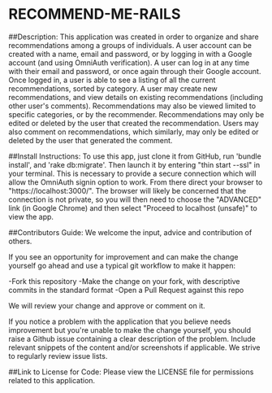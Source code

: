 # RECOMMEND-ME-RAILS
##Description:
This application was created in order to organize and share recommendations among a groups of individuals.  A user account can be created with a name, email and password, or by logging in with a Google account (and using OmniAuth verification).  A user can log in at any time with their email and password, or once again through their Google account.  Once logged in, a user is able to see a listing of all the current recommendations, sorted by category.  A user may create new recommendations, and view details on existing recommendations (including other user's comments).  Recommendations may also be viewed limited to specific categories, or by the recommender.  Recommendations may only be edited or deleted by the user that created the recommendation.  Users may also comment on recommendations, which similarly, may only be edited or deleted by the user that generated the comment.

##Install Instructions:
To use this app, just clone it from GitHub, run 'bundle install', and 'rake db:migrate'. Then launch it by entering "thin start --ssl" in your terminal.  This is necessary to provide a secure connection which will allow the OmniAuth signin option to work.  From there direct your browser to "https://localhost:3000/".  The browser will likely be concerned that the connection is not private, so you will then need to choose the "ADVANCED" link (in Google Chrome) and then select "Proceed to localhost (unsafe)" to view the app.


##Contributors Guide:
We welcome the input, advice and contribution of others.

If you see an opportunity for improvement and can make the change yourself go ahead and use a typical git workflow to make it happen:

-Fork this repository
-Make the change on your fork, with descriptive commits in the standard format
-Open a Pull Request against this repo

We will review your change and approve or comment on it.

If you notice a problem with the application that you believe needs improvement but you're unable to make the change yourself, you should raise a Github issue containing a clear description of the problem. Include relevant snippets of the content and/or screenshots if applicable. We strive to regularly review issue lists.

##Link to License for Code:
Please view the LICENSE file for permissions related to this application.
